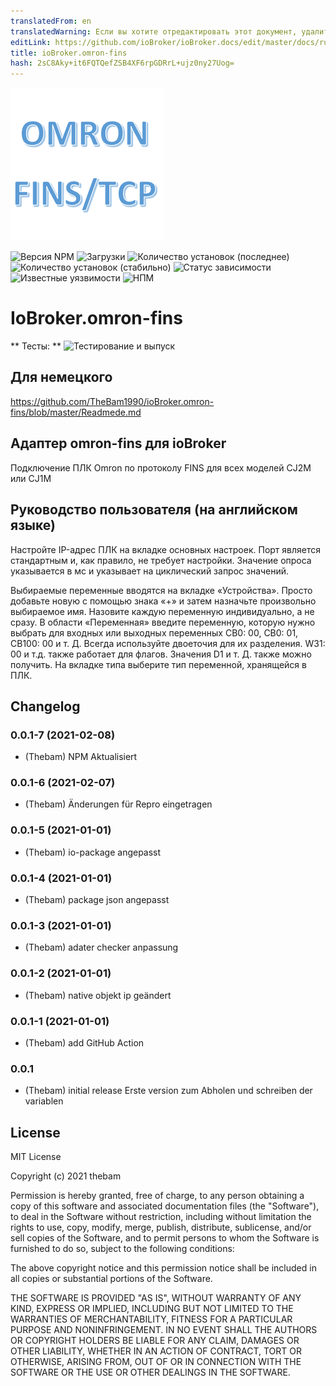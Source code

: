 ```yaml
---
translatedFrom: en
translatedWarning: Если вы хотите отредактировать этот документ, удалите поле «translationFrom», в противном случае этот документ будет снова автоматически переведен
editLink: https://github.com/ioBroker/ioBroker.docs/edit/master/docs/ru/adapterref/iobroker.omron-fins/README.md
title: ioBroker.omron-fins
hash: 2sC8Aky+it6FQTQefZSB4XF6rpGDRrL+ujz0ny27Uog=
---
```

![Логотип](../../../en/adapterref/iobroker.omron-fins/admin/omron-fins.png)

![Версия NPM](http://img.shields.io/npm/v/iobroker.omron-fins.svg)
![Загрузки](https://img.shields.io/npm/dm/iobroker.omron-fins.svg)
![Количество установок (последнее)](http://iobroker.live/badges/omron-fins-installed.svg)
![Количество установок (стабильно)](http://iobroker.live/badges/omron-fins-stable.svg)
![Статус зависимости](https://img.shields.io/david/thebam1990/iobroker.omron-fins.svg)
![Известные уязвимости](https://snyk.io/test/github/thebam1990/ioBroker.omron-fins/badge.svg)
![НПМ](https://nodei.co/npm/iobroker.omron-fins.png?downloads=true)

# IoBroker.omron-fins
** Тесты: ** ![Тестирование и выпуск](https://github.com/thebam1990/ioBroker.omron-fins/workflows/Test%20and%20Release/badge.svg)

## Для немецкого
https://github.com/TheBam1990/ioBroker.omron-fins/blob/master/Readmede.md

## Адаптер omron-fins для ioBroker
Подключение ПЛК Omron по протоколу FINS для всех моделей CJ2M или CJ1M

## Руководство пользователя (на английском языке)
Настройте IP-адрес ПЛК на вкладке основных настроек.
Порт является стандартным и, как правило, не требует настройки.
Значение опроса указывается в мс и указывает на циклический запрос значений.

Выбираемые переменные вводятся на вкладке «Устройства». Просто добавьте новую с помощью знака «+» и затем назначьте произвольно выбираемое имя. Назовите каждую переменную индивидуально, а не сразу.
В области «Переменная» введите переменную, которую нужно выбрать для входных или выходных переменных CB0: 00, CB0: 01, CB100: 00 и т. Д. Всегда используйте двоеточия для их разделения. W31: 00 и т.д. также работает для флагов. Значения D1 и т. Д. также можно получить.
На вкладке типа выберите тип переменной, хранящейся в ПЛК.

## Changelog
<!--
 Placeholder for the next version (at the beginning of the line):
 ### __WORK IN PROGRESS__ ( - falls nicht benötigt löschen sonst klammern entfernen und nach dem - dein text schreiben )
-->
### 0.0.1-7 (2021-02-08)
* (Thebam) NPM Aktualisiert

### 0.0.1-6 (2021-02-07)
* (Thebam) Änderungen für Repro eingetragen

### 0.0.1-5 (2021-01-01)
* (Thebam) io-package angepasst

### 0.0.1-4 (2021-01-01)
* (Thebam) package json angepasst

### 0.0.1-3 (2021-01-01)
* (Thebam) adater checker anpassung

### 0.0.1-2 (2021-01-01)
* (Thebam) native objekt ip geändert


### 0.0.1-1 (2021-01-01)
* (Thebam) add GitHub Action

### 0.0.1
* (Thebam) initial release
Erste version zum Abholen und schreiben der variablen

## License
MIT License

Copyright (c) 2021 thebam 

Permission is hereby granted, free of charge, to any person obtaining a copy
of this software and associated documentation files (the "Software"), to deal
in the Software without restriction, including without limitation the rights
to use, copy, modify, merge, publish, distribute, sublicense, and/or sell
copies of the Software, and to permit persons to whom the Software is
furnished to do so, subject to the following conditions:

The above copyright notice and this permission notice shall be included in all
copies or substantial portions of the Software.

THE SOFTWARE IS PROVIDED "AS IS", WITHOUT WARRANTY OF ANY KIND, EXPRESS OR
IMPLIED, INCLUDING BUT NOT LIMITED TO THE WARRANTIES OF MERCHANTABILITY,
FITNESS FOR A PARTICULAR PURPOSE AND NONINFRINGEMENT. IN NO EVENT SHALL THE
AUTHORS OR COPYRIGHT HOLDERS BE LIABLE FOR ANY CLAIM, DAMAGES OR OTHER
LIABILITY, WHETHER IN AN ACTION OF CONTRACT, TORT OR OTHERWISE, ARISING FROM,
OUT OF OR IN CONNECTION WITH THE SOFTWARE OR THE USE OR OTHER DEALINGS IN THE
SOFTWARE.